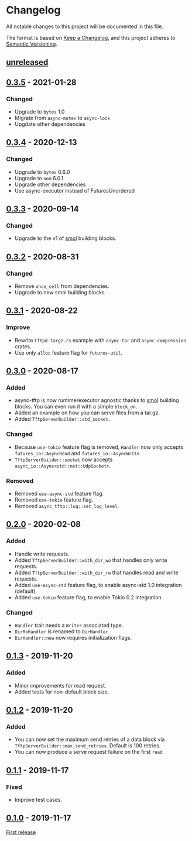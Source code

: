 # Changelog

All notable changes to this project will be documented in this file.

The format is based on [Keep a Changelog](https://keepachangelog.com/en/1.0.0/),
and this project adheres to [Semantic Versioning](https://semver.org/spec/v2.0.0.html).

## [unreleased]

## [0.3.5] - 2021-01-28

### Changed

- Upgrade to `bytes` 1.0
- Migrate from `async-mutex` to `async-lock`
- Upgdate other dependencies

## [0.3.4] - 2020-12-13

### Changed

- Upgrade to `bytes` 0.6.0
- Upgrade to `nom` 6.0.1
- Upgrade other dependencies
- Use async-executor instead of FuturesUnordered

## [0.3.3] - 2020-09-14

### Changed

- Upgrade to the v1 of [smol] building blocks.

## [0.3.2] - 2020-08-31

### Changed

- Remove `once_cell` from dependencies.
- Upgrade to new smol building blocks.

## [0.3.1] - 2020-08-22

### Improve

- Rewrite `tftpd-targz.rs` example with `async-tar` and `async-compression`
  crates.
- Use only `alloc` feature flag for `futures-util`.

## [0.3.0] - 2020-08-17

### Added

- async-tftp is now runtime/executor agnostic thanks to [smol] building
  blocks. You can even run it with a simple `block_on`.
- Added an example on how you can serve files from a tar.gz.
- Added `TftpServerBuilder::std_socket`.

### Changed

- Because `use-tokio` feature flag is removed, `Handler` now only accepts
  `futures_io::AsyncRead` and `futures_io::AsyncWrite`.
- `TftpServerBuilder::socket` now accepts `async_io::Async<std::net::UdpSocket>`.

### Removed

- Removed `use-async-std` feature flag.
- Removed `use-tokio` feature flag.
- Removed `async_tftp::log::set_log_level`.

## [0.2.0] - 2020-02-08

### Added

- Handle write requests.
- Added `TftpServerBuilder::with_dir_wo` that handles only write
  requests.
- Added `TftpServerBuilder::with_dir_rw` that handles read and write
  requests.
- Added `use-async-std` feature flag, to enable async-std 1.0 integration (default).
- Added `use-tokio` feature flag, to enable Tokio 0.2 integration.

### Changed

- `Handler` trait needs a `Writer` associated type.
- `DirRoHandler` is renamed to `DirHandler`.
- `DirHandler::new` now requires initialization flags.

## [0.1.3] - 2019-11-20

### Added

- Minor improvements for read request.
- Added tests for non-default block size.

## [0.1.2] - 2019-11-20

### Added

- You can now set the maximum send retries of a data block via
  `TftpServerBuilder::max_send_retries`. Default is 100 retries.
- You can now produce a serve request failure on the first `read`

## [0.1.1] - 2019-11-17

### Fixed

- Improve test cases.

## [0.1.0] - 2019-11-17

[First release](https://docs.rs/async-tftp/0.1.0)


[unreleased]: https://github.com/oblique/async-tftp-rs/compare/0.3.5...HEAD
[0.3.5]: https://github.com/oblique/async-tftp-rs/compare/0.3.4...0.3.5
[0.3.4]: https://github.com/oblique/async-tftp-rs/compare/0.3.3...0.3.4
[0.3.3]: https://github.com/oblique/async-tftp-rs/compare/0.3.2...0.3.3
[0.3.2]: https://github.com/oblique/async-tftp-rs/compare/0.3.1...0.3.2
[0.3.1]: https://github.com/oblique/async-tftp-rs/compare/0.3.0...0.3.1
[0.3.0]: https://github.com/oblique/async-tftp-rs/compare/0.2.0...0.3.0
[0.2.0]: https://github.com/oblique/async-tftp-rs/compare/0.1.3...0.2.0
[0.1.3]: https://github.com/oblique/async-tftp-rs/compare/0.1.2...0.1.3
[0.1.2]: https://github.com/oblique/async-tftp-rs/compare/0.1.1...0.1.2
[0.1.1]: https://github.com/oblique/async-tftp-rs/compare/0.1.0...0.1.1
[0.1.0]: https://github.com/oblique/async-tftp-rs/releases/tag/0.1.0

[smol]: https://github.com/stjepang/smol
